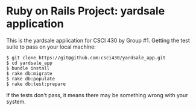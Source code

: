 # Ruby on Rails Project: yardsale application

This is the yardsale application for CSCI 430 by Group #1. Getting the test suite to pass on your local machine:

    $ git clone https://git@github.com:csci430/yardsale_app.git
    $ cd yardsale_app
    $ bundle install
    $ rake db:migrate
    $ rake db:populate
    $ rake db:test:prepare

If the tests don't pass, it means there may be something wrong with your system.